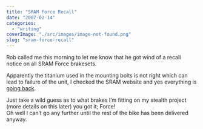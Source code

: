 ```yaml
---
title: "SRAM Force Recall"
date: "2007-02-14"
categories: 
  - "writing"
coverImage: "./src/images/image-not-found.png"
slug: "sram-force-recall"
---
```


Rob called me this morning to let me know that he got wind of a recall notice on all SRAM Force brakesets.

Apparently the titanium used in the mounting bolts is not right which can lead to failure of the unit, I checked the SRAM website and yes everything is [going back](http://www.sram.com/en/newsandevents/racingnews.php?newsID=577bcc914f9e55d5e4e4f82f9f00e7d4).

Just take a wild guess as to what brakes I’m fitting on my stealth project (more details on this later) you got it; Force!  
Oh well I can’t go any further until the rest of the bike has been delivered anyway.
